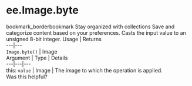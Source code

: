  
#  ee.Image.byte
bookmark_borderbookmark Stay organized with collections  Save and categorize content based on your preferences.
Casts the input value to an unsigned 8-bit integer.
Usage | Returns  
---|---  
`Image.byte()` | Image  
Argument | Type | Details  
---|---|---  
this: `value` | Image | The image to which the operation is applied.  
Was this helpful?
